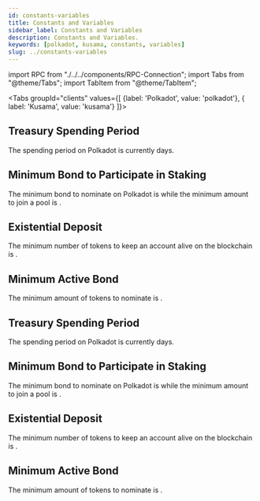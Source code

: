 ```yaml
---
id: constants-variables
title: Constants and Variables
sidebar_label: Constants and Variables
description: Constants and Variables.
keywords: [polkadot, kusama, constants, variables]
slug: ../constants-variables
---
```


<!-- prettier-ignore -->
import RPC from "./../../components/RPC-Connection"; import Tabs from "@theme/Tabs"; import TabItem
from "@theme/TabItem";

<Tabs groupId="clients" values={[ {label: 'Polkadot', value: 'polkadot'}, { label: 'Kusama', value:
'kusama'} ]}>

<TabItem value="polkadot">

## Treasury Spending Period

The spending period on Polkadot is currently
<RPC network="polkadot" path="consts.treasury.spendPeriod" defaultValue={345600} filter="blocksToDays"/>
days.

## Minimum Bond to Participate in Staking

The minimum bond to nominate on Polkadot is
<RPC network="polkadot" path="query.staking.minNominatorBond" defaultValue={2500000000000} filter="humanReadable"/>
while the minimum amount to join a pool is
<RPC network="polkadot" path="query.nominationPools.minJoinBond" defaultValue={10000000000} filter="humanReadable"/>.

## Existential Deposit

The minimum number of tokens to keep an account alive on the blockchain is
<RPC network="polkadot" path="consts.balances.existentialDeposit" defaultValue={333000000} filter="humanReadable"/>.

## Minimum Active Bond

The minimum amount of tokens to nominate is
<RPC network="polkadot" path="query.staking.minimumActiveStake" defaultValue={2937000000000} filter="humanReadable"/>.

</TabItem>
<TabItem value="kusama">

## Treasury Spending Period

The spending period on Polkadot is currently
<RPC network="kusama" path="consts.treasury.spendPeriod" defaultValue={86400} filter="blocksToDays"/>
days.

## Minimum Bond to Participate in Staking

The minimum bond to nominate on Polkadot is
<RPC network="kusama" path="query.staking.minNominatorBond" defaultValue={100000000000} filter="humanReadable"/>
while the minimum amount to join a pool is
<RPC network="kusama" path="query.nominationPools.minJoinBond" defaultValue={1667000000} filter="humanReadable"/>.

## Existential Deposit

The minimum number of tokens to keep an account alive on the blockchain is
<RPC network="kusama" path="consts.balances.existentialDeposit" defaultValue={333000000} filter="humanReadable"/>.

## Minimum Active Bond

The minimum amount of tokens to nominate is
<RPC network="kusama" path="query.staking.minimumActiveStake" defaultValue={2937000000000} filter="humanReadable"/>.

</TabItem>

</Tabs>
